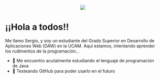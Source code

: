 <p align="center">
  <img src="https://capsule-render.vercel.app/api?text=Hey ¡Hola a todos!🕹️&animation=fadeIn&type=waving&color=gradient&height=100"/>
</p>

# ¡¡Hola a todos!!

Me llamo Sergio, y soy un estudiante del Grado Superior en Desarrollo de Aplicaciones Web (DAW) en la UCAM. Aquí estamos, intentando aprender los rudimentos de la programación...

- 🌱 Me encuentro acutalmente estudiando el lenguaje de programación de Java
- 👯 Testeando GitHub para poder usarlo en el futuro


<!--
**gabrieldemariana/gabrieldemariana** is a ✨ _special_ ✨ repository because its `README.md` (this file) appears on your GitHub profile.

Here are some ideas to get you started:

- 🔭 I’m currently working on ...
- 🌱 I’m currently learning ...
- 👯 I’m looking to collaborate on ...
- 🤔 I’m looking for help with ...
- 💬 Ask me about ...
- 📫 How to reach me: ...
- 😄 Pronouns: ...
- ⚡ Fun fact: ...
-->
